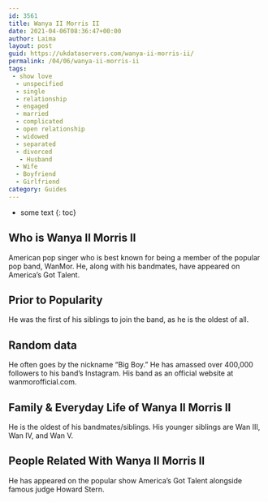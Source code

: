 ```yaml
---
id: 3561
title: Wanya II Morris II
date: 2021-04-06T08:36:47+00:00
author: Laima
layout: post
guid: https://ukdataservers.com/wanya-ii-morris-ii/
permalink: /04/06/wanya-ii-morris-ii
tags:
 - show love
  - unspecified
  - single
  - relationship
  - engaged
  - married
  - complicated
  - open relationship
  - widowed
  - separated
  - divorced
   - Husband
  - Wife
  - Boyfriend
  - Girlfriend
category: Guides
---
```


* some text
{: toc}


## Who is Wanya II Morris II
                  
                  
                  
American pop singer who is best known for being a member of the popular pop band, WanMor. He, along with his bandmates, have appeared on America&#8217;s Got Talent.
                  
              
            
              
            
                
                
                
## Prior to Popularity
                  
                  
                  
He was the first of his siblings to join the band, as he is the oldest of all.
                  
              
            
              
            
                
                
                
## Random data
                  
                  
                  
He often goes by the nickname &#8220;Big Boy.&#8221; He has amassed over 400,000 followers to his band&#8217;s Instagram. His band as an official website at wanmorofficial.com.
                  
              
            
              
            
                
                
                
## Family & Everyday Life of Wanya II Morris II
                  
                  
                  
He is the oldest of his bandmates/siblings. His younger siblings are Wan III, Wan IV, and Wan V.
                  
              
            
              
            
                
                
                
## People Related With Wanya II Morris II
                  
                  
                  
He has appeared on the popular show America&#8217;s Got Talent alongside famous judge Howard Stern.
                  
              
            
              
            
                
              
            
              
              
            
            
              
            
          
          
          